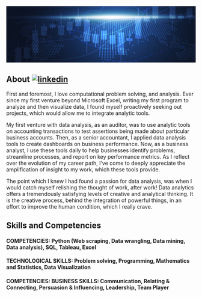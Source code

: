 <img src='https://github.com/BeanCounterMacc/BeanCounterMacc/blob/main/banner.jpg' alt='banner' width='1000' height='150'>

####

## About     [<img src='https://cdn.jsdelivr.net/npm/simple-icons@3.0.1/icons/linkedin.svg' alt='linkedin' width='20' height='20'>](https://www.linkedin.com/in/linkedin.com/in/jameswdrysdale/) 

First and foremost, I love computational problem solving, and analysis. Ever since my first venture beyond Microsoft Excel, writing my first program to analyze and then visualize data, I found myself proactively seeking out projects, which would allow me to integrate analytic tools.

My first venture with data analysis, as an auditor, was to use analytic tools on accounting transactions to test assertions being made about particular business accounts. Then, as a senior accountant, I applied data analysis tools to create dashboards on business performance. Now, as a business analyst, I use these tools daily to help businesses identify problems, streamline processes, and report on key performance metrics. As I reflect over the evolution of my career path, I’ve come to deeply appreciate the amplification of insight to my work, which these tools provide.

The point which I knew I had found a passion for data analysis, was when I would catch myself relishing the thought of work, after work! Data analytics offers a tremendously satisfying levels of creative and analytical thinking. It is the creative process, behind the integration of powerful things, in an effort to improve the human condition, which I really crave.

## Skills and Competencies

#### COMPETENCIES: Python (Web scraping, Data wrangling, Data mining, Data analysis), SQL, Tableau, Excel
#### TECHNOLOGICAL SKILLS: Problem solving, Programming, Mathematics and Statistics, Data Visualization
#### COMPETENCIES: BUSINESS SKILLS: Communication, Relating & Connecting, Persuasion & Influencing, Leadership, Team Player
